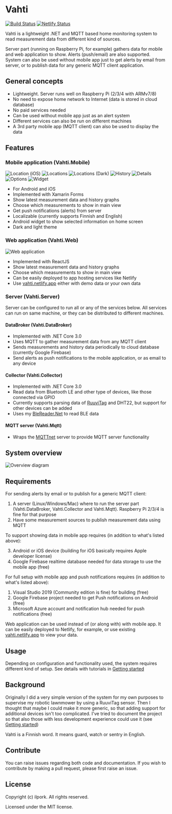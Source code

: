 # Vahti
[![Build Status](https://dev.azure.com/ilpork/github/_apis/build/status/ilpork.Vahti?branchName=master)](https://dev.azure.com/ilpork/github/_build/latest?definitionId=3&branchName=master)
[![Netlify Status](https://api.netlify.com/api/v1/badges/b93f50a0-c805-4447-ade1-4c704da1945e/deploy-status)](https://app.netlify.com/sites/vahti/deploys)

Vahti is a lightweight .NET and MQTT based home monitoring system to read measurement data from different kind of sources. 

Server part (running on Raspberry Pi, for example) gathers data for mobile and web application to show. Alerts (push/email) are also supported. System can also be used without mobile app just to get alerts by email from server, or to publish data for any generic MQTT client application.

## General concepts
- Lightweight. Server runs well on Raspberry Pi (2/3/4 with ARMv7/8)
- No need to expose home network to Internet (data is stored in cloud database)
- No paid services needed
- Can be used without mobile app just as an alert system
- Different services can also be run on different machines
- A 3rd party mobile app (MQTT client) can also be used to display the data

## Features
### Mobile application (Vahti.Mobile)
![Location (iOS)](doc/images/locations_ios.png)
![Locations](doc/images/locations.png) 
![Locations (Dark)](doc/images/locations_dark.png) 
![History](doc/images/history.png)
![Details](doc/images/details.png)
![Options](doc/images/options.png)
![Widget](doc/images/widget.png)

- For Android and iOS
- Implemented with Xamarin Forms
- Show latest measurement data and history graphs
- Choose which measurements to show in main view
- Get push notifications (alerts) from server 
- Localizable (currently supports Finnish and English)
- Android widget to show selected information on home screen
- Dark and light theme
### Web application (Vahti.Web)
![Web application](doc/images/react_app.png)
- Implemented with ReactJS
- Show latest measurement data and history graphs
- Choose which measurements to show in main view
- Can be easily deployed to app hosting services like Netlify
- Use [vahti.netlify.app](https://vahti.netlify.app) either with demo data or your own data

### Server (Vahti.Server)
Server can be configured to run all or any of the services below. All services can run on same machine, or they can be distributed to different machines.
#### DataBroker (Vahti.DataBroker)
- Implemented with .NET Core 3.0
- Uses MQTT to gather measurement data from any MQTT client
- Sends measurements and history data periodically to cloud database (currently Google Firebase)
- Send alerts as push notifications to the mobile application, or as email to any device
#### Collector (Vahti.Collector)
- Implemented with .NET Core 3.0
- Read data from Bluetooth LE and other type of devices, like those connected via GPIO
- Currently supports parsing data of [RuuviTag](https://www.ruuvi.com) and DHT22, but support for other devices can be added
- Uses my [BleReader.Net](https://github.com/ilpork/BleReader.Net) to read BLE data
#### MQTT server (Vahti.Mqtt)
- Wraps the [MQTTnet](https://github.com/chkr1011/MQTTnet) server to provide MQTT server functionality

## System overview
![Overview diagram](doc/images/overview.png)

## Requirements
For sending alerts by email or to publish for a generic MQTT client:
1) A server (Linux/Windows/Mac) where to run the server part (Vahti.DataBroker, Vahti.Collector and Vahti.Mqtt). Raspberry Pi 2/3/4 is fine for that purpose
2) Have some measurement sources to publish measurement data using MQTT

To support showing data in mobile app requires (in addition to what's listed above):

3. Android or iOS device (building for iOS basically requires Apple developer license)
4. Google Firebase realtime database needed for data storage to use the mobile app (free)

For full setup with mobile app and push notifications requires (in addition to what's listed above):
1. Visual Studio 2019 (Community edition is fine) for building (free)
4. Google Firebase project needed to get Push notifications on Android (free) 
5. Microsoft Azure account and notification hub needed for push notifications (free)

Web application can be used instead of (or along with) with mobile app. It can be easily deployed to Netlify, for example, or use existing [vahti.netlify.app](https://vahti.netlify.app) to view your data.

## Usage
Depending on configuration and functionality used, the system requires different kind of setup. See details with tutorials in [Getting started](doc/GettingStarted.md)

## Background
Originally I did a very simple version of the system for my own purposes to supervise my robotic lawnmower by using a RuuviTag sensor. Then I thought that maybe I could make it more generic, so that adding support for additional devices isn't too complicated. I've tried to document the project so that also those with less development experience could use it (see [Getting started](doc/GettingStarted.md))

Vahti is a Finnish word. It means guard, watch or sentry in English. 

## Contribute
You can raise issues regarding both code and documentation. If you wish to contribute by making a pull request, please first raise an issue.

## License

Copyright (c) ilpork. All rights reserved.

Licensed under the MIT license.